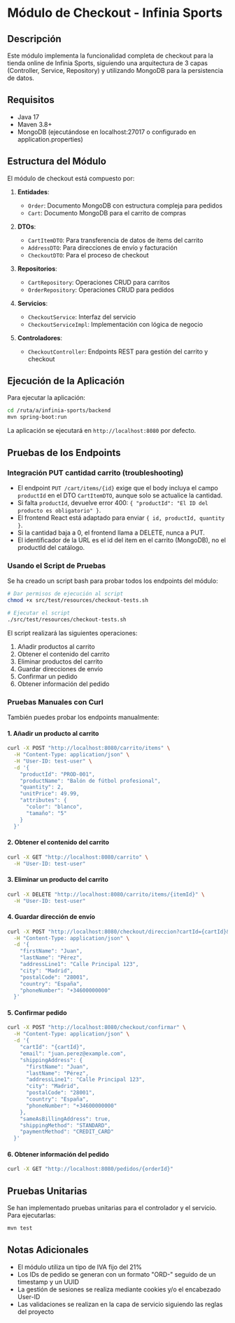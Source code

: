 # Módulo de Checkout - Infinia Sports

## Descripción

Este módulo implementa la funcionalidad completa de checkout para la tienda online de Infinia Sports, siguiendo una arquitectura de 3 capas (Controller, Service, Repository) y utilizando MongoDB para la persistencia de datos.

## Requisitos

- Java 17
- Maven 3.8+
- MongoDB (ejecutándose en localhost:27017 o configurado en application.properties)

## Estructura del Módulo

El módulo de checkout está compuesto por:

1. **Entidades**:
   - `Order`: Documento MongoDB con estructura compleja para pedidos
   - `Cart`: Documento MongoDB para el carrito de compras

2. **DTOs**:
   - `CartItemDTO`: Para transferencia de datos de ítems del carrito
   - `AddressDTO`: Para direcciones de envío y facturación
   - `CheckoutDTO`: Para el proceso de checkout

3. **Repositorios**:
   - `CartRepository`: Operaciones CRUD para carritos
   - `OrderRepository`: Operaciones CRUD para pedidos

4. **Servicios**:
   - `CheckoutService`: Interfaz del servicio
   - `CheckoutServiceImpl`: Implementación con lógica de negocio

5. **Controladores**:
   - `CheckoutController`: Endpoints REST para gestión del carrito y checkout

## Ejecución de la Aplicación

Para ejecutar la aplicación:

```bash
cd /ruta/a/infinia-sports/backend
mvn spring-boot:run
```

La aplicación se ejecutará en `http://localhost:8080` por defecto.

## Pruebas de los Endpoints

### Integración PUT cantidad carrito (troubleshooting)
- El endpoint `PUT /cart/items/{id}` exige que el body incluya el campo `productId` en el DTO `CartItemDTO`, aunque solo se actualice la cantidad.
- Si falta `productId`, devuelve error 400: `{ "productId": "El ID del producto es obligatorio" }`.
- El frontend React está adaptado para enviar `{ id, productId, quantity }`.
- Si la cantidad baja a 0, el frontend llama a DELETE, nunca a PUT.
- El identificador de la URL es el id del item en el carrito (MongoDB), no el productId del catálogo.

### Usando el Script de Pruebas

Se ha creado un script bash para probar todos los endpoints del módulo:

```bash
# Dar permisos de ejecución al script
chmod +x src/test/resources/checkout-tests.sh

# Ejecutar el script
./src/test/resources/checkout-tests.sh
```

El script realizará las siguientes operaciones:
1. Añadir productos al carrito
2. Obtener el contenido del carrito
3. Eliminar productos del carrito
4. Guardar direcciones de envío
5. Confirmar un pedido
6. Obtener información del pedido

### Pruebas Manuales con Curl

También puedes probar los endpoints manualmente:

#### 1. Añadir un producto al carrito

```bash
curl -X POST "http://localhost:8080/carrito/items" \
  -H "Content-Type: application/json" \
  -H "User-ID: test-user" \
  -d '{
    "productId": "PROD-001",
    "productName": "Balón de fútbol profesional",
    "quantity": 2,
    "unitPrice": 49.99,
    "attributes": {
      "color": "blanco",
      "tamaño": "5"
    }
  }'
```

#### 2. Obtener el contenido del carrito

```bash
curl -X GET "http://localhost:8080/carrito" \
  -H "User-ID: test-user"
```

#### 3. Eliminar un producto del carrito

```bash
curl -X DELETE "http://localhost:8080/carrito/items/{itemId}" \
  -H "User-ID: test-user"
```

#### 4. Guardar dirección de envío

```bash
curl -X POST "http://localhost:8080/checkout/direccion?cartId={cartId}&sameAsBillingAddress=true" \
  -H "Content-Type: application/json" \
  -d '{
    "firstName": "Juan",
    "lastName": "Pérez",
    "addressLine1": "Calle Principal 123",
    "city": "Madrid",
    "postalCode": "28001",
    "country": "España",
    "phoneNumber": "+34600000000"
  }'
```

#### 5. Confirmar pedido

```bash
curl -X POST "http://localhost:8080/checkout/confirmar" \
  -H "Content-Type: application/json" \
  -d '{
    "cartId": "{cartId}",
    "email": "juan.perez@example.com",
    "shippingAddress": {
      "firstName": "Juan",
      "lastName": "Pérez",
      "addressLine1": "Calle Principal 123",
      "city": "Madrid",
      "postalCode": "28001",
      "country": "España",
      "phoneNumber": "+34600000000"
    },
    "sameAsBillingAddress": true,
    "shippingMethod": "STANDARD",
    "paymentMethod": "CREDIT_CARD"
  }'
```

#### 6. Obtener información del pedido

```bash
curl -X GET "http://localhost:8080/pedidos/{orderId}"
```

## Pruebas Unitarias

Se han implementado pruebas unitarias para el controlador y el servicio. Para ejecutarlas:

```bash
mvn test
```

## Notas Adicionales

- El módulo utiliza un tipo de IVA fijo del 21%
- Los IDs de pedido se generan con un formato "ORD-" seguido de un timestamp y un UUID
- La gestión de sesiones se realiza mediante cookies y/o el encabezado User-ID
- Las validaciones se realizan en la capa de servicio siguiendo las reglas del proyecto
